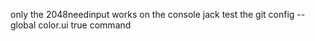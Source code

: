 only the 2048needinput works on the console
jack test the git config --global color.ui true command

